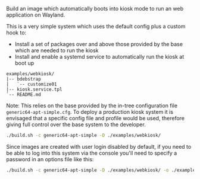Build an image which automatically boots into kiosk mode to run an web application on Wayland.

This is a very simple system which uses the default config plus a custom hook to:

* Install a set of packages over and above those provided by the base which are needed to run the kiosk
* Install and enable a systemd service to automatically run the kiosk at boot up

```text
examples/webkiosk/
|-- bdebstrap
|   `-- customize01
|-- kiosk.service.tpl
`-- README.md
```

Note: This relies on the base provided by the in-tree configuration file ```generic64-apt-simple.cfg```. To deploy a production kiosk system it is envisaged that a specific config file and profile would be used, therefore giving full control over the base system to the developer.

```bash
./build.sh -c generic64-apt-simple -D ./examples/webkiosk/
```

Since images are created with user login disabled by default, if you need to be able to log into this system via the console you'll need to specify a password in an options file like this:

```bash
./build.sh -c generic64-apt-simple -D ./examples/webkiosk/ -o ./examples/setoptions/my.options
```
